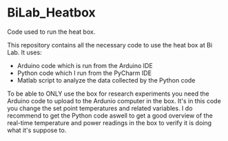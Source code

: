 # BiLab_Heatbox
Code used to run the heat box.

This repository contains all the necessary code to use the heat box at Bi Lab. It uses: 
- Arduino code which is run from the Arduino IDE
- Python code which I run from the PyCharm IDE
- Matlab script to analyze the data collected by the Python code

To be able to ONLY use the box for research experiments you need the Arduino code to upload to the Ardunio computer in the box. It's in this code you change the set point temperatures and related variables. I do recommend to get the Python code aswell to get a good overview of the real-time temperature and power readings in the box to verify it is doing what it's suppose to.

